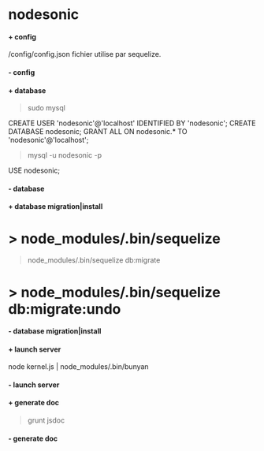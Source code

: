 nodesonic
=========

#### + config ####
/config/config.json
fichier utilise par sequelize.

#### - config ####

#### + database ####
> sudo mysql

CREATE USER 'nodesonic'@'localhost' IDENTIFIED BY 'nodesonic';
CREATE DATABASE nodesonic;
GRANT ALL ON nodesonic.* TO 'nodesonic'@'localhost';


> mysql -u nodesonic -p

USE nodesonic;

#### - database ####

#### + database migration|install ####
# > node_modules/.bin/sequelize
> node_modules/.bin/sequelize db:migrate
# > node_modules/.bin/sequelize db:migrate:undo
#### - database migration|install ####

#### + launch server ####

node kernel.js | node_modules/.bin/bunyan

#### - launch server ####

#### + generate doc ####
> grunt jsdoc
#### - generate doc ####
